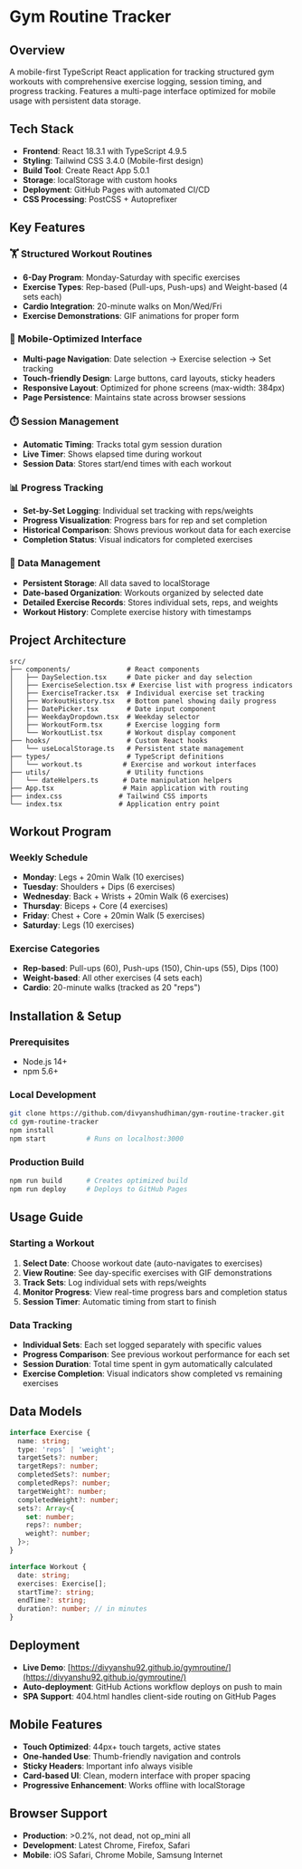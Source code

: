 # Gym Routine Tracker

## Overview
A mobile-first TypeScript React application for tracking structured gym workouts with comprehensive exercise logging, session timing, and progress tracking. Features a multi-page interface optimized for mobile usage with persistent data storage.

## Tech Stack
- **Frontend**: React 18.3.1 with TypeScript 4.9.5
- **Styling**: Tailwind CSS 3.4.0 (Mobile-first design)
- **Build Tool**: Create React App 5.0.1
- **Storage**: localStorage with custom hooks
- **Deployment**: GitHub Pages with automated CI/CD
- **CSS Processing**: PostCSS + Autoprefixer

## Key Features

### 🏋️ Structured Workout Routines
- **6-Day Program**: Monday-Saturday with specific exercises
- **Exercise Types**: Rep-based (Pull-ups, Push-ups) and Weight-based (4 sets each)
- **Cardio Integration**: 20-minute walks on Mon/Wed/Fri
- **Exercise Demonstrations**: GIF animations for proper form

### 📱 Mobile-Optimized Interface
- **Multi-page Navigation**: Date selection → Exercise selection → Set tracking
- **Touch-friendly Design**: Large buttons, card layouts, sticky headers
- **Responsive Layout**: Optimized for phone screens (max-width: 384px)
- **Page Persistence**: Maintains state across browser sessions

### ⏱️ Session Management
- **Automatic Timing**: Tracks total gym session duration
- **Live Timer**: Shows elapsed time during workout
- **Session Data**: Stores start/end times with each workout

### 📊 Progress Tracking
- **Set-by-Set Logging**: Individual set tracking with reps/weights
- **Progress Visualization**: Progress bars for rep and set completion
- **Historical Comparison**: Shows previous workout data for each exercise
- **Completion Status**: Visual indicators for completed exercises

### 💾 Data Management
- **Persistent Storage**: All data saved to localStorage
- **Date-based Organization**: Workouts organized by selected date
- **Detailed Exercise Records**: Stores individual sets, reps, and weights
- **Workout History**: Complete exercise history with timestamps

## Project Architecture

```
src/
├── components/              # React components
│   ├── DaySelection.tsx     # Date picker and day selection
│   ├── ExerciseSelection.tsx # Exercise list with progress indicators
│   ├── ExerciseTracker.tsx  # Individual exercise set tracking
│   ├── WorkoutHistory.tsx   # Bottom panel showing daily progress
│   ├── DatePicker.tsx       # Date input component
│   ├── WeekdayDropdown.tsx  # Weekday selector
│   ├── WorkoutForm.tsx      # Exercise logging form
│   └── WorkoutList.tsx      # Workout display component
├── hooks/                   # Custom React hooks
│   └── useLocalStorage.ts   # Persistent state management
├── types/                   # TypeScript definitions
│   └── workout.ts          # Exercise and workout interfaces
├── utils/                   # Utility functions
│   └── dateHelpers.ts      # Date manipulation helpers
├── App.tsx                 # Main application with routing
├── index.css              # Tailwind CSS imports
└── index.tsx              # Application entry point
```

## Workout Program

### Weekly Schedule
- **Monday**: Legs + 20min Walk (10 exercises)
- **Tuesday**: Shoulders + Dips (6 exercises)
- **Wednesday**: Back + Wrists + 20min Walk (6 exercises)
- **Thursday**: Biceps + Core (4 exercises)
- **Friday**: Chest + Core + 20min Walk (5 exercises)
- **Saturday**: Legs (10 exercises)

### Exercise Categories
- **Rep-based**: Pull-ups (60), Push-ups (150), Chin-ups (55), Dips (100)
- **Weight-based**: All other exercises (4 sets each)
- **Cardio**: 20-minute walks (tracked as 20 "reps")

## Installation & Setup

### Prerequisites
- Node.js 14+
- npm 5.6+

### Local Development
```bash
git clone https://github.com/divyanshudhiman/gym-routine-tracker.git
cd gym-routine-tracker
npm install
npm start          # Runs on localhost:3000
```

### Production Build
```bash
npm run build      # Creates optimized build
npm run deploy     # Deploys to GitHub Pages
```

## Usage Guide

### Starting a Workout
1. **Select Date**: Choose workout date (auto-navigates to exercises)
2. **View Routine**: See day-specific exercises with GIF demonstrations
3. **Track Sets**: Log individual sets with reps/weights
4. **Monitor Progress**: View real-time progress bars and completion status
5. **Session Timer**: Automatic timing from start to finish

### Data Tracking
- **Individual Sets**: Each set logged separately with specific values
- **Progress Comparison**: See previous workout performance for each set
- **Session Duration**: Total time spent in gym automatically calculated
- **Exercise Completion**: Visual indicators show completed vs remaining exercises

## Data Models

```typescript
interface Exercise {
  name: string;
  type: 'reps' | 'weight';
  targetSets?: number;
  targetReps?: number;
  completedSets?: number;
  completedReps?: number;
  targetWeight?: number;
  completedWeight?: number;
  sets?: Array<{
    set: number;
    reps?: number;
    weight?: number;
  }>;
}

interface Workout {
  date: string;
  exercises: Exercise[];
  startTime?: string;
  endTime?: string;
  duration?: number; // in minutes
}
```

## Deployment

- **Live Demo**: [https://divyanshu92.github.io/gymroutine/](https://divyanshu92.github.io/gymroutine/)
- **Auto-deployment**: GitHub Actions workflow deploys on push to main
- **SPA Support**: 404.html handles client-side routing on GitHub Pages

## Mobile Features

- **Touch Optimized**: 44px+ touch targets, active states
- **One-handed Use**: Thumb-friendly navigation and controls
- **Sticky Headers**: Important info always visible
- **Card-based UI**: Clean, modern interface with proper spacing
- **Progressive Enhancement**: Works offline with localStorage

## Browser Support

- **Production**: >0.2%, not dead, not op_mini all
- **Development**: Latest Chrome, Firefox, Safari
- **Mobile**: iOS Safari, Chrome Mobile, Samsung Internet